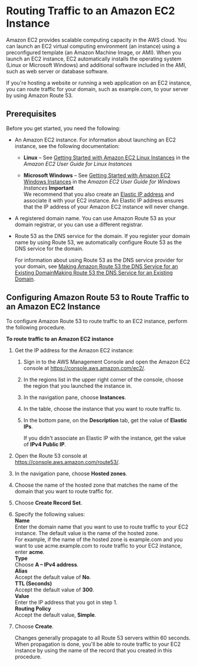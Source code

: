 # Routing Traffic to an Amazon EC2 Instance<a name="routing-to-ec2-instance"></a>

Amazon EC2 provides scalable computing capacity in the AWS cloud\. You can launch an EC2 virtual computing environment \(an instance\) using a preconfigured template \(an Amazon Machine Image, or AMI\)\. When you launch an EC2 instance, EC2 automatically installs the operating system \(Linux or Microsoft Windows\) and additional software included in the AMI, such as web server or database software\.

If you're hosting a website or running a web application on an EC2 instance, you can route traffic for your domain, such as example\.com, to your server by using Amazon Route 53\. 

## Prerequisites<a name="routing-to-ec2-instance-prereqs"></a>

Before you get started, you need the following:

+ An Amazon EC2 instance\. For information about launching an EC2 instance, see the following documentation:

  + **Linux** – See [Getting Started with Amazon EC2 Linux Instances](http://docs.aws.amazon.com/AWSEC2/latest/UserGuide/EC2_GetStarted.html) in the *Amazon EC2 User Guide for Linux Instances*

  + **Microsoft Windows** – See [Getting Started with Amazon EC2 Windows Instances](http://docs.aws.amazon.com/AWSEC2/latest/WindowsGuide/EC2_GetStarted.html) in the *Amazon EC2 User Guide for Windows Instances*
**Important**  
We recommend that you also create an [Elastic IP address](http://docs.aws.amazon.com/AWSEC2/latest/UserGuide/elastic-ip-addresses-eip.html) and associate it with your EC2 instance\. An Elastic IP address ensures that the IP address of your Amazon EC2 instance will never change\.

+ A registered domain name\. You can use Amazon Route 53 as your domain registrar, or you can use a different registrar\.

+ Route 53 as the DNS service for the domain\. If you register your domain name by using Route 53, we automatically configure Route 53 as the DNS service for the domain\. 

  For information about using Route 53 as the DNS service provider for your domain, see [Making Amazon Route 53 the DNS Service for an Existing DomainMaking Route 53 the DNS Service for an Existing Domain](MigratingDNS.md)\.

## Configuring Amazon Route 53 to Route Traffic to an Amazon EC2 Instance<a name="routing-to-ec2-instance-configuring"></a>

To configure Amazon Route 53 to route traffic to an EC2 instance, perform the following procedure\.

**To route traffic to an Amazon EC2 instance**

1. Get the IP address for the Amazon EC2 instance:

   1. Sign in to the AWS Management Console and open the Amazon EC2 console at [https://console\.aws\.amazon\.com/ec2/](https://console.aws.amazon.com/ec2/)\.

   1. In the regions list in the upper right corner of the console, choose the region that you launched the instance in\.

   1. In the navigation pane, choose **Instances**\.

   1. In the table, choose the instance that you want to route traffic to\.

   1. In the bottom pane, on the **Description** tab, get the value of **Elastic IPs**\. 

      If you didn't associate an Elastic IP with the instance, get the value of **IPv4 Public IP**\.

1. Open the Route 53 console at [https://console\.aws\.amazon\.com/route53/](https://console.aws.amazon.com/route53/)\.

1. In the navigation pane, choose **Hosted zones**\.

1. Choose the name of the hosted zone that matches the name of the domain that you want to route traffic for\.

1. Choose **Create Record Set**\.

1. Specify the following values:  
**Name**  
Enter the domain name that you want to use to route traffic to your EC2 instance\. The default value is the name of the hosted zone\.  
For example, if the name of the hosted zone is example\.com and you want to use acme\.example\.com to route traffic to your EC2 instance, enter **acme**\.  
**Type**  
Choose **A – IPv4 address**\.  
**Alias**  
Accept the default value of **No**\.  
**TTL \(Seconds\)**  
Accept the default value of **300**\.  
**Value**  
Enter the IP address that you got in step 1\.  
**Routing Policy**  
Accept the default value, **Simple**\.

1. Choose **Create**\.

   Changes generally propagate to all Route 53 servers within 60 seconds\. When propagation is done, you'll be able to route traffic to your EC2 instance by using the name of the record that you created in this procedure\. 